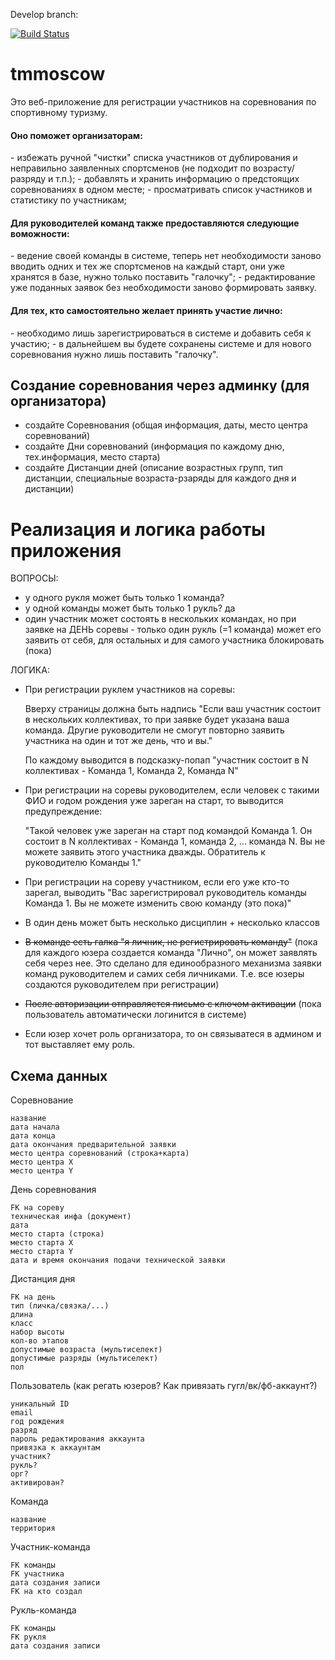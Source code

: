 
Develop branch:

[![Build Status](https://travis-ci.org/DariaPlotnikova/tmmscw.svg?branch=develop)](https://travis-ci.org/DariaPlotnikova/tmmscw)

# tmmoscow
Это веб-приложение для регистрации участников на соревнования по спортивному туризму.

<h4>Оно поможет организаторам: </h4>
- избежать ручной "чистки" списка участников от дублирования и 
  неправильно заявленных спортсменов (не подходит по возрасту/разряду и т.п.);
- добавлять и хранить информацию о предстоящих соревнованиях в одном месте;
- просматривать список участников и статистику по участникам;

<h4>Для руководителей команд также предоставляются следующие воможности:</h4>
- ведение своей команды в системе, теперь нет необходимости заново вводить одних и тех же спортсменов на каждый старт,
  они уже хранятся в базе, нужно только поставить "галочку";
- редактирование уже поданных заявок без необходимости заново формировать заявку.

<h4>Для тех, кто самостоятельно желает принять участие лично:</h4>
- необходимо лишь зарегистрироваться в системе и добавить себя к участию;
- в дальнейшем вы будете сохранены системе и для нового соревнования нужно лишь поставить "галочку".


## Создание соревнования через админку (для организатора)

* создайте Соревнования (общая информация, даты, место центра соревнований)
* создайте Дни соревнований (информация по каждому дню, тех.информация, место старта)
* создайте Дистанции дней (описание возрастных групп, тип дистанции, специальные возраста-рзаряды для каждого дня и дистанции)


# Реализация и логика работы приложения

ВОПРОСЫ:

* у одного рукля может быть только 1 команда?
* у одной команды может быть только 1 рукль? да
* один участник может состоять в нескольких командах, но при заявке на ДЕНЬ соревы - только один рукль (=1 команда) может его заявить от себя, для остальных и для самого участника блокировать (пока)


ЛОГИКА:

* При регистрации руклем участников на соревы:

	Вверху страницы должна быть надпись "Если ваш участник состоит в нескольких коллективах, то при заявке будет указана ваша команда. Другие руководители не смогут повторно заявить участника на один и тот же день, что и вы."
	
	По каждому выводится в подсказку-попап "участник состоит в N коллективах - Команда 1, Команда 2, Команда N"

* При регистрации на соревы руководителем, если человек с такими ФИО и годом рождения уже зареган на старт, то выводится предупреждение:

	"Такой человек уже зареган на старт под командой Команда 1. Он состоит в N коллективах - Команда 1, команда 2, ... команда N. Вы не можете заявить этого участника дважды. Обратитель к руководителю Команды 1."

* При регистрации на сореву участником, если его уже кто-то зарегал, выводить "Вас зарегистрировал руководитель команды Команда 1. Вы не можете изменить свою команду (это пока)"

* В один день может быть несколько дисциплин + несколько классов

* ~~В команде есть галка "я личник, не регистрировать команду"~~ (пока для каждого юзера создается команда "Лично", он может заявлять себя через нее. Это сделано для единообразного механизма заявки команд руководителем и самих себя личниками. Т.е. все юзеры создаются руководителем при регистрации)

* ~~После авторизации отправляется письмо с ключом активации~~ (пока пользователь автоматически логинится в системе)

* Если юзер хочет роль организатора, то он связыватеся в админом и тот выставляет ему роль.


## Схема данных

Соревнование
```
название
дата начала
дата конца
дата окончания предварительной заявки
место центра соревнований (строка+карта)
место центра X
место центра Y
```

День соревнования
```
FK на сореву
техническая инфа (документ)
дата
место старта (строка)
место старта X
место старта Y
дата и время окончания подачи технической заявки
```

Дистанция дня
```
FK на день
тип (личка/связка/...)
длина
класс
набор высоты
кол-во этапов
допустимые возраста (мультиселект)
допустимые разряды (мультиселект)
пол
```

Пользователь (как регать юзеров? Как привязать гугл/вк/фб-аккаунт?)
```
уникальный ID
email
год рождения
разряд
пароль редактирования аккаунта
привязка к аккаунтам
участник?
рукль?
орг?
активирован?
```

Команда
```
название
территория
```

Участник-команда
```
FK команды
FK участника
дата создания записи
FK на кто создал
```

Рукль-команда
```
FK команды
FK рукля
дата создания записи
```


